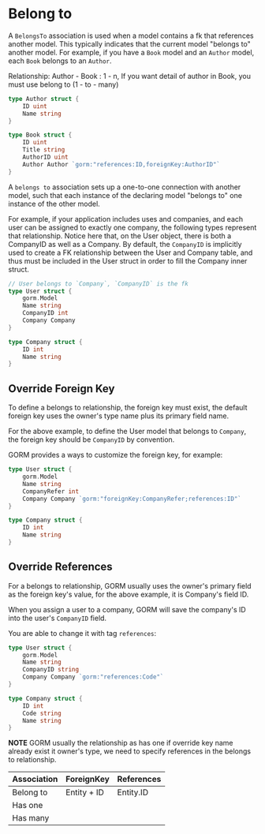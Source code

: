 # Belong to

A `BelongsTo` association is used when a model contains a fk that references another model. This typically indicates that the current model "belongs to" another model. For example, if you have a `Book` model and an `Author` model, each `Book` belongs to an `Author`.

Relationship: Author - Book : 1 - n, If you want detail of author in Book, you must use belong to (1 - to - many) 

```go
type Author struct {
    ID uint
    Name string
}

type Book struct {
    ID uint
    Title string
    AuthorID uint
    Author Author `gorm:"references:ID,foreignKey:AuthorID"`
}
```

A `belongs to` association sets up a one-to-one connection with another model, such that each instance of the declaring model "belongs to" one instance of the other model.

For example, if your application includes uses and companies, and each user can be assigned to exactly one company, the following types represent that relationship. Notice here that, on the User object, there is both a CompanyID as well as a Company. By default, the `CompanyID` is implicitly used to create a FK relationship between the User and Company table, and thus must be included in the User struct in order to fill the Company inner struct.

```go
// User belongs to `Company`, `CompanyID` is the fk
type User struct {
    gorm.Model
    Name string
    CompanyID int
    Company Company
}

type Company struct {
    ID int
    Name string
}
```

## Override Foreign Key

To define a belongs to relationship, the foreign key must exist, the default foreign key uses the owner's type name plus its primary field name.

For the above example, to define the User model that belongs to `Company`, the foreign key should be `CompanyID` by convention.

GORM provides a ways to customize the foreign key, for example:

```go
type User struct {
    gorm.Model
    Name string
    CompanyRefer int
    Company Company `gorm:"foreignKey:CompanyRefer;references:ID"`
}

type Company struct {
    ID int
    Name string
}
```

## Override References

For a belongs to relationship, GORM usually uses the owner's primary field as the foreign key's value, for the above example, it is Company's field ID.

When you assign a user to a company, GORM will save the company's ID into the user's `CompanyID` field.

You are able to change it with tag `references`:

```go
type User struct {
    gorm.Model
    Name string
    CompanyID string
    Company Company `gorm:"references:Code"`
}

type Company struct {
    ID int
    Code string
    Name string
}
```

**NOTE** GORM usually the relationship as has one if override key name already exist it owner's type, we need to specify references in the belongs to relationship.


|Association|ForeignKey|References|
|-|-|-|
|Belong to|Entity + ID|Entity.ID|
|Has one|||
|Has many|||
